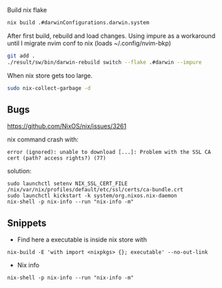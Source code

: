 Build nix flake

```bash
nix build .#darwinConfigurations.darwin.system
```

After first build, rebuild and load changes. Using impure as a workaround until
I migrate nvim conf to nix (loads ~/.config/nvim-bkp)

```bash
git add .
./result/sw/bin/darwin-rebuild switch --flake .#darwin --impure
```

When nix store gets too large.

```bash
sudo nix-collect-garbage -d
```

## Bugs

https://github.com/NixOS/nix/issues/3261

nix command crash with:

```
error (ignored): unable to download [...]: Problem with the SSL CA cert (path? access rights?) (77)
```

solution:

```
sudo launchctl setenv NIX_SSL_CERT_FILE /nix/var/nix/profiles/default/etc/ssl/certs/ca-bundle.crt
sudo launchctl kickstart -k system/org.nixos.nix-daemon
nix-shell -p nix-info --run "nix-info -m"
```

## Snippets

- Find here a executable is inside nix store with

```
nix-build -E 'with import <nixpkgs> {}; executable' --no-out-link
```

- Nix info

```
nix-shell -p nix-info --run "nix-info -m"
```
